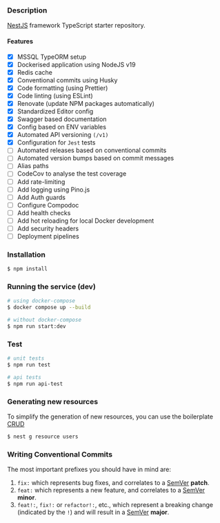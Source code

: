 ### Description

[NestJS](https://github.com/nestjs/nest) framework TypeScript starter repository.

#### Features

- [x] MSSQL TypeORM setup
- [x] Dockerised application using NodeJS v19
- [x] Redis cache
- [x] Conventional commits using Husky
- [x] Code formatting (using Prettier)
- [x] Code linting (using ESLint)
- [x] Renovate (update NPM packages automatically)
- [x] Standardized Editor config
- [x] Swagger based documentation
- [x] Config based on ENV variables
- [x] Automated API versioning `(/v1)`
- [x] Configuration for `Jest` tests
- [ ] Automated releases based on conventional commits
- [ ] Automated version bumps based on commit messages
- [ ] Alias paths
- [ ] CodeCov to analyse the test coverage
- [ ] Add rate-limiting
- [ ] Add logging using Pino.js
- [ ] Add Auth guards
- [ ] Configure Compodoc
- [ ] Add health checks
- [ ] Add hot reloading for local Docker development
- [ ] Add security headers
- [ ] Deployment pipelines

### Installation

```bash
$ npm install
```

### Running the service (dev)

```bash
# using docker-compose
$ docker compose up --build
```

```bash
# without docker-compose
$ npm run start:dev
```

### Test

```bash
# unit tests
$ npm run test

# api tests
$ npm run api-test
```

### Generating new resources

To simplify the generation of new resources, you can use the boilerplate [CRUD](https://docs.nestjs.com/recipes/crud-generator)

```bash
$ nest g resource users
```

### Writing Conventional Commits

The most important prefixes you should have in mind are:

1. `fix:` which represents bug fixes, and correlates to a [SemVer](https://semver.org/) **patch**.
2. `feat:` which represents a new feature, and correlates to a [SemVer](https://semver.org/) **minor**.
3. `feat!:`, `fix!:` or `refactor!:`, etc., which represent a breaking change (indicated by the `!`) and will result in a [SemVer](https://semver.org/) **major**.
